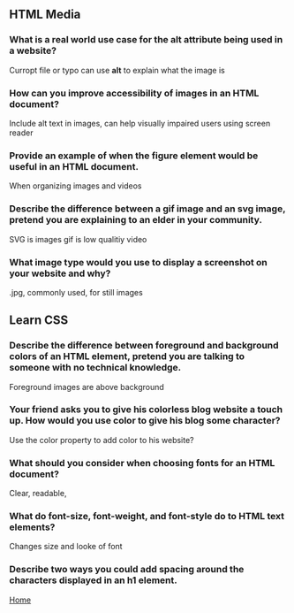 ## HTML Media

### What is a real world use case for the alt attribute being used in a website?

Curropt file or typo can use **alt** to explain what the image is

### How can you improve accessibility of images in an HTML document?

Include alt text in images, can help visually impaired users using screen reader 

### Provide an example of when the figure element would be useful in an HTML document.

When organizing images and videos 

### Describe the difference between a gif image and an svg image, pretend you are explaining to an elder in your community.

SVG is images gif is low qualitiy video

### What image type would you use to display a screenshot on your website and why?

.jpg, commonly used, for still images 

## Learn CSS

### Describe the difference between foreground and background colors of an HTML element, pretend you are talking to someone with no technical knowledge.

Foreground images are above background

### Your friend asks you to give his colorless blog website a touch up. How would you use color to give his blog some character?

Use the color property to add color to his website?

### What should you consider when choosing fonts for an HTML document?

Clear, readable, 

### What do font-size, font-weight, and font-style do to HTML text elements?

Changes size and looke of font

### Describe two ways you could add spacing around the characters displayed in an h1 element.

[Home](https://shiloh206.github.io/reading-notes)
